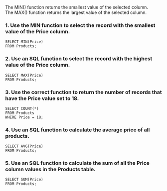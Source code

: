 The MIN() function returns the smallest value of the selected column.  
The MAX() function returns the largest value of the selected column.
### 1. Use the MIN function to select the record with the smallest value of the Price column.
```
SELECT MIN(Price)
FROM Products;
```
### 2. Use an SQL function to select the record with the highest value of the Price column.
```
SELECT MAX(Price)
FROM Products;
```
### 3. Use the correct function to return the number of records that have the Price value set to 18.
```
SELECT COUNT(*)
FROM Products
WHERE Price = 18;
```
### 4. Use an SQL function to calculate the average price of all products.
```
SELECT AVG(Price)
FROM Products;
```
### 5. Use an SQL function to calculate the sum of all the Price column values in the Products table.
```
SELECT SUM(Price)
FROM Products;
```
